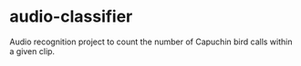 # audio-classifier
Audio recognition project to count the number of Capuchin bird calls within a given clip.

